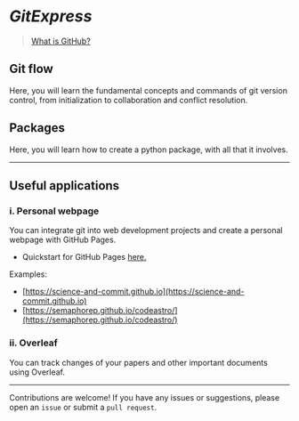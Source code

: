 # _GitExpress_

> [What is GitHub?](https://www.youtube.com/watch?v=pBy1zgt0XPc)



## **Git flow**

Here, you will learn the fundamental concepts and commands of git version control, from initialization to collaboration and conflict resolution.

## **Packages**

Here, you will learn how to create a python package, with all that it involves.

*** 

## Useful applications

### **i. Personal webpage**

You can integrate git into web development projects and create a personal webpage with GitHub Pages.

- Quickstart for GitHub Pages [here.](https://docs.github.com/en/pages/quickstart)

Examples:
- [https://science-and-commit.github.io](https://science-and-commit.github.io)
- [https://semaphorep.github.io/codeastro/](https://semaphorep.github.io/codeastro/)


### **ii. Overleaf**

You can track changes of your papers and other important documents using Overleaf.


*** 

Contributions are welcome! If you have any issues or suggestions, please open an `issue` or submit a `pull request`.
